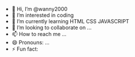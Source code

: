 - 👋 Hi, I’m @wanny2000
- 👀 I’m interested in coding   
- 🌱 I’m currently learning HTML CSS JAVASCRIPT
- 💞️ I’m looking to collaborate on ...
- 📫 How to reach me ...
- 😄 Pronouns: ...
- ⚡ Fun fact: 

<!---
wanny2000/wanny2000 is a ✨ special ✨ repository because its `README.md` (this file) appears on your GitHub profile.
You can click the Preview link to take a look at your changes.
--->
